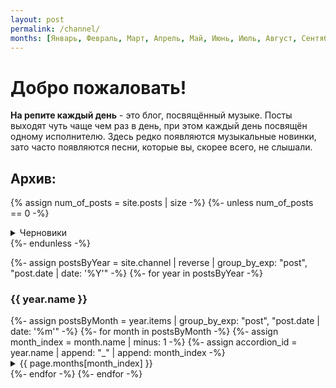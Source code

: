 ```yaml
---
layout: post
permalink: /channel/
months: [Январь, Февраль, Март, Апрель, Май, Июнь, Июль, Август, Сентябрь, Октябрь, Ноябрь, Декабрь]
---
```

# Добро пожаловать!

__На репите каждый день__ - это блог, посвящённый музыке. Посты выходят чуть чаще чем раз в день,
при этом каждый день посвящён одному исполнителю. Здесь редко появляются музыкальные новинки,
зато часто появляются песни, которые вы, скорее всего, не слышали.

## Архив:
{% assign num_of_posts = site.posts | size -%}
{%- unless num_of_posts == 0 -%}
<details class="accordion">
    <summary>Черновики</summary>
    <div class="content">
        <ul>
            {%- for post in site.posts -%}
                <li><a href="{{ post.url | remove: 'index.html' }}" class="draft">{{ post.name | default: post.title }}</a></li>
            {%- endfor -%}
        </ul>
    </div>
</details>
{%- endunless -%}

{%- assign postsByYear = site.channel | reverse | group_by_exp: "post", "post.date | date: '%Y'" -%}
{%- for year in postsByYear -%}
    <h3 class="year">{{ year.name }}</h3>
    {%- assign postsByMonth =  year.items | group_by_exp: "post", "post.date | date: '%m'" -%}
    {%- for month in postsByMonth -%}
        {%- assign month_index = month.name | minus: 1 -%}
        {%- assign accordion_id = year.name | append: "_" | append: month_index -%}
        <details class="accordion" id="{{ accordion_id }}">
            <summary>{{ page.months[month_index] }}</summary>
            {%- assign month_items = month.items | reverse -%}
            <div class="content">
                <ul>
                    {%- for post in month_items -%}
                        <li><a href="{{ post.url }}">{{ post.name | default: post.title }}</a></li>
                    {%- endfor -%}
                </ul>
            </div>
        </details>
    {%- endfor -%}
{%- endfor -%}

<script type="application/javascript">
    const accordions = document.querySelectorAll('.accordion');
    const now = new Date();
    const date_now_id = `${now.getFullYear()}_${now.getMonth()}`;
    for (const a of accordions)
        a.open = a.id === date_now_id;
</script>